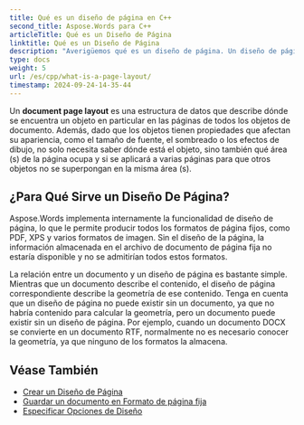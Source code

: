 ```yaml
---
title: Qué es un diseño de página en C++
second_title: Aspose.Words para C++
articleTitle: Qué es un Diseño de Página
linktitle: Qué es un Diseño de Página
description: "Averigüemos qué es un diseño de página. Un diseño de página describe la geometría del contenido de un documento."
type: docs
weight: 5
url: /es/cpp/what-is-a-page-layout/
timestamp: 2024-09-24-14-35-44
---
```


Un **document page layout** es una estructura de datos que describe dónde se encuentra un objeto en particular en las páginas de todos los objetos de documento. Además, dado que los objetos tienen propiedades que afectan su apariencia, como el tamaño de fuente, el sombreado o los efectos de dibujo, no solo necesita saber dónde está el objeto, sino también qué área (s) de la página ocupa y si se aplicará a varias páginas para que otros objetos no se superpongan en la misma área (s).

## ¿Para Qué Sirve un Diseño De Página?

Aspose.Words implementa internamente la funcionalidad de diseño de página, lo que le permite producir todos los formatos de página fijos, como PDF, XPS y varios formatos de imagen. Sin el diseño de la página, la información almacenada en el archivo de documento de página fija no estaría disponible y no se admitirían todos estos formatos.

La relación entre un documento y un diseño de página es bastante simple. Mientras que un documento describe el contenido, el diseño de página correspondiente describe la geometría de ese contenido. Tenga en cuenta que un diseño de página no puede existir sin un documento, ya que no habría contenido para calcular la geometría, pero un documento puede existir sin un diseño de página. Por ejemplo, cuando un documento DOCX se convierte en un documento RTF, normalmente no es necesario conocer la geometría, ya que ninguno de los formatos la almacena.

## Véase También

* [Crear un Diseño de Página](/words/cpp/creating-a-page-layout/)
* [Guardar un documento en Formato de página fija](/words/cpp/saving-a-document-to-fixed-page-format/)
* [Especificar Opciones de Diseño](/words/cpp/specify-layout-options/)
